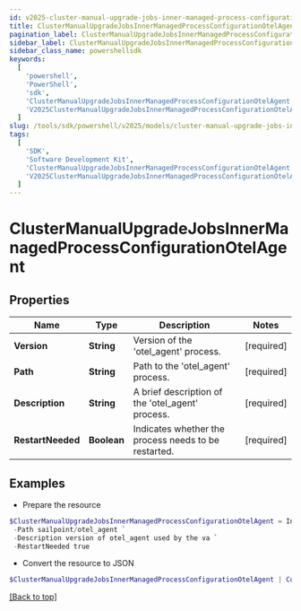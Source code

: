 ```yaml
---
id: v2025-cluster-manual-upgrade-jobs-inner-managed-process-configuration-otel-agent
title: ClusterManualUpgradeJobsInnerManagedProcessConfigurationOtelAgent
pagination_label: ClusterManualUpgradeJobsInnerManagedProcessConfigurationOtelAgent
sidebar_label: ClusterManualUpgradeJobsInnerManagedProcessConfigurationOtelAgent
sidebar_class_name: powershellsdk
keywords:
  [
    'powershell',
    'PowerShell',
    'sdk',
    'ClusterManualUpgradeJobsInnerManagedProcessConfigurationOtelAgent',
    'V2025ClusterManualUpgradeJobsInnerManagedProcessConfigurationOtelAgent',
  ]
slug: /tools/sdk/powershell/v2025/models/cluster-manual-upgrade-jobs-inner-managed-process-configuration-otel-agent
tags:
  [
    'SDK',
    'Software Development Kit',
    'ClusterManualUpgradeJobsInnerManagedProcessConfigurationOtelAgent',
    'V2025ClusterManualUpgradeJobsInnerManagedProcessConfigurationOtelAgent',
  ]
---
```


# ClusterManualUpgradeJobsInnerManagedProcessConfigurationOtelAgent

## Properties

| Name | Type | Description | Notes |
| --- | --- | --- | --- |
| **Version** | **String** | Version of the 'otel_agent' process. | [required] |
| **Path** | **String** | Path to the 'otel_agent' process. | [required] |
| **Description** | **String** | A brief description of the 'otel_agent' process. | [required] |
| **RestartNeeded** | **Boolean** | Indicates whether the process needs to be restarted. | [required] |

## Examples

- Prepare the resource

```powershell
$ClusterManualUpgradeJobsInnerManagedProcessConfigurationOtelAgent = Initialize-V2025ClusterManualUpgradeJobsInnerManagedProcessConfigurationOtelAgent  -Version 3003 `
 -Path sailpoint/otel_agent `
 -Description version of otel_agent used by the va `
 -RestartNeeded true
```

- Convert the resource to JSON

```powershell
$ClusterManualUpgradeJobsInnerManagedProcessConfigurationOtelAgent | ConvertTo-JSON
```

[[Back to top]](#)
